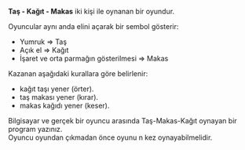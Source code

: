 **Taş - Kağıt - Makas** iki kişi ile oynanan bir oyundur. 

Oyuncular aynı anda elini açarak bir sembol gösterir:
- Yumruk => Taş
- Açık el => Kağıt
- İşaret ve orta parmağın gösterilmesi => Makas

Kazanan aşağıdaki kurallara göre belirlenir:
- kağıt taşı yener (örter).
- taş makası yener (kırar).
- makas kağıdı yener (keser).

Bilgisayar ve gerçek bir oyuncu arasında Taş-Makas-Kağıt oynayan bir program yazınız. <br>
Oyuncu oyundan çıkmadan önce oyunu n kez oynayabilmelidir.
